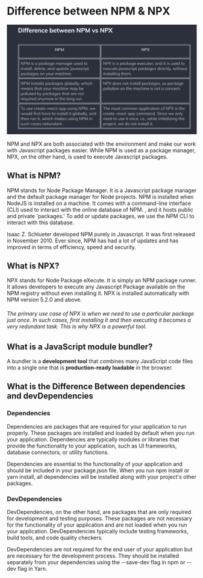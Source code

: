 # Difference between NPM & NPX

![Image](Screenshot%20(522).png)

NPM and NPX are both associated with the environment and make our work with Javascript packages easier. While NPM is used as a package manager, NPX, on the other hand, is used to execute Javascript packages. 

## What is NPM?
NPM stands for Node Package Manager. It is a Javascript package manager and the default package manager for Node projects. NPM is installed when NodeJS is installed on a machine. It comes with a command-line interface (CLI) used to interact with the online database of NPM. , and it hosts public and private 'packages.' To add or update packages, we use the NPM CLI to interact with this database. 

Isaac Z. Schlueter developed NPM purely in Javascript. It was first released in November 2010. Ever since, NPM has had a lot of updates and has improved in terms of efficiency, speed and security. 

## What is NPX?
NPX stands for Node Package eXecute. It is simply an NPM package runner. It allows developers to execute any Javascript Package available on the NPM registry without even installing it. NPX is installed automatically with NPM version 5.2.0 and above.

<h6>
The primary use case of NPX  is when we need to use a particular package just once. In such cases, first installing it and then executing it becomes a very redundant task. This is why NPX is a powerful tool. 
</h6>

## What is a JavaScript module bundler?

A bundler is a **development tool** that combines many JavaScript code files into a single one that is **production-ready loadable** in the browser.


## What is the Difference Between dependencies and devDependencies

### Dependencies
Dependencies are packages that are required for your application to run properly. These packages are installed and loaded by default when you run your application. Dependencies are typically modules or libraries that provide the functionality to your application, such as UI frameworks, database connectors, or utility functions.

Dependencies are essential to the functionality of your application and should be included in your package.json file. When you run npm install or yarn install, all dependencies will be installed along with your project's other packages.

### DevDependencies
DevDependencies, on the other hand, are packages that are only required for development and testing purposes. These packages are not necessary for the functionality of your application and are not loaded when you run your application. DevDependencies typically include testing frameworks, build tools, and code quality checkers.

DevDependencies are not required for the end user of your application but are necessary for the development process. They should be installed separately from your dependencies using the --save-dev flag in npm or --dev flag in Yarn.